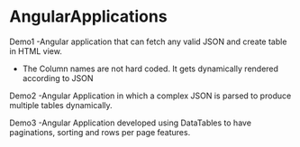# AngularApplications
Demo1
-Angular application that can fetch any valid JSON and create table in HTML view.
- The Column names are not hard coded. It gets dynamically rendered according to JSON

Demo2
-Angular Application in which a complex JSON is parsed to produce multiple tables dynamically.

Demo3
-Angular Application developed using DataTables to have paginations, sorting and rows per page features.
